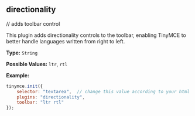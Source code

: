 
## directionality

// adds toolbar control

This plugin adds directionality controls to the toolbar, enabling TinyMCE to better handle languages written from right to left.

**Type:** `String`

**Possible Values:** `ltr`, `rtl`

**Example:**

```js
tinymce.init({
    selector: "textarea",  // change this value according to your html
    plugins: "directionality",
    toolbar: "ltr rtl"
});
```

